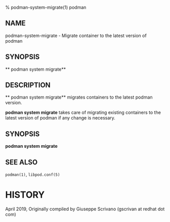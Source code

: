 % podman-system-migrate(1) podman

## NAME
podman\-system\-migrate - Migrate container to the latest version of podman

## SYNOPSIS
** podman system migrate**

## DESCRIPTION
** podman system migrate** migrates containers to the latest podman version.

**podman system migrate** takes care of migrating existing containers to the latest version of podman if any change is necessary.

## SYNOPSIS
**podman system migrate**

## SEE ALSO
`podman(1)`, `libpod.conf(5)`

# HISTORY
April 2019, Originally compiled by Giuseppe Scrivano (gscrivan at redhat dot com)
